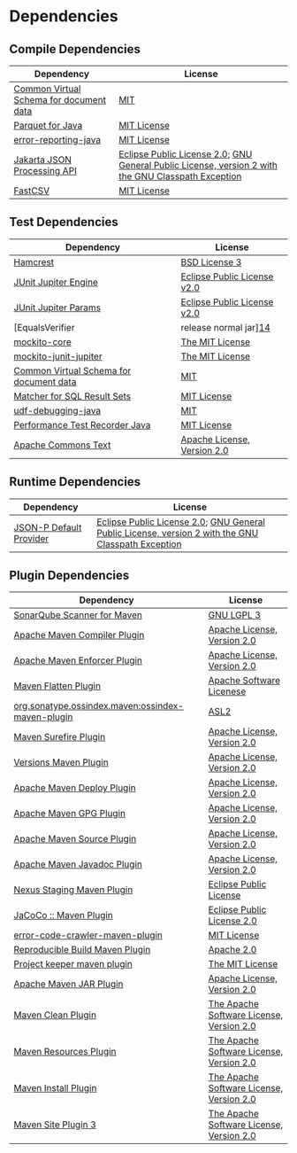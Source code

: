 <!-- @formatter:off -->
# Dependencies

## Compile Dependencies

| Dependency                                   | License                                                                                                      |
| -------------------------------------------- | ------------------------------------------------------------------------------------------------------------ |
| [Common Virtual Schema for document data][0] | [MIT][1]                                                                                                     |
| [Parquet for Java][2]                        | [MIT License][3]                                                                                             |
| [error-reporting-java][4]                    | [MIT License][5]                                                                                             |
| [Jakarta JSON Processing API][6]             | [Eclipse Public License 2.0][7]; [GNU General Public License, version 2 with the GNU Classpath Exception][8] |
| [FastCSV][9]                                 | [MIT License][1]                                                                                             |

## Test Dependencies

| Dependency                                   | License                           |
| -------------------------------------------- | --------------------------------- |
| [Hamcrest][10]                               | [BSD License 3][11]               |
| [JUnit Jupiter Engine][12]                   | [Eclipse Public License v2.0][13] |
| [JUnit Jupiter Params][12]                   | [Eclipse Public License v2.0][13] |
| [EqualsVerifier | release normal jar][14]    | [Apache License, Version 2.0][15] |
| [mockito-core][16]                           | [The MIT License][17]             |
| [mockito-junit-jupiter][16]                  | [The MIT License][17]             |
| [Common Virtual Schema for document data][0] | [MIT][1]                          |
| [Matcher for SQL Result Sets][18]            | [MIT License][19]                 |
| [udf-debugging-java][20]                     | [MIT][1]                          |
| [Performance Test Recorder Java][21]         | [MIT License][22]                 |
| [Apache Commons Text][23]                    | [Apache License, Version 2.0][15] |

## Runtime Dependencies

| Dependency                   | License                                                                                                      |
| ---------------------------- | ------------------------------------------------------------------------------------------------------------ |
| [JSON-P Default Provider][6] | [Eclipse Public License 2.0][7]; [GNU General Public License, version 2 with the GNU Classpath Exception][8] |

## Plugin Dependencies

| Dependency                                              | License                                        |
| ------------------------------------------------------- | ---------------------------------------------- |
| [SonarQube Scanner for Maven][24]                       | [GNU LGPL 3][25]                               |
| [Apache Maven Compiler Plugin][26]                      | [Apache License, Version 2.0][15]              |
| [Apache Maven Enforcer Plugin][27]                      | [Apache License, Version 2.0][15]              |
| [Maven Flatten Plugin][28]                              | [Apache Software Licenese][29]                 |
| [org.sonatype.ossindex.maven:ossindex-maven-plugin][30] | [ASL2][29]                                     |
| [Maven Surefire Plugin][31]                             | [Apache License, Version 2.0][15]              |
| [Versions Maven Plugin][32]                             | [Apache License, Version 2.0][15]              |
| [Apache Maven Deploy Plugin][33]                        | [Apache License, Version 2.0][15]              |
| [Apache Maven GPG Plugin][34]                           | [Apache License, Version 2.0][15]              |
| [Apache Maven Source Plugin][35]                        | [Apache License, Version 2.0][15]              |
| [Apache Maven Javadoc Plugin][36]                       | [Apache License, Version 2.0][15]              |
| [Nexus Staging Maven Plugin][37]                        | [Eclipse Public License][38]                   |
| [JaCoCo :: Maven Plugin][39]                            | [Eclipse Public License 2.0][40]               |
| [error-code-crawler-maven-plugin][41]                   | [MIT License][42]                              |
| [Reproducible Build Maven Plugin][43]                   | [Apache 2.0][29]                               |
| [Project keeper maven plugin][44]                       | [The MIT License][45]                          |
| [Apache Maven JAR Plugin][46]                           | [Apache License, Version 2.0][15]              |
| [Maven Clean Plugin][47]                                | [The Apache Software License, Version 2.0][29] |
| [Maven Resources Plugin][48]                            | [The Apache Software License, Version 2.0][29] |
| [Maven Install Plugin][49]                              | [The Apache Software License, Version 2.0][29] |
| [Maven Site Plugin 3][50]                               | [The Apache Software License, Version 2.0][29] |

[0]: https://github.com/exasol/virtual-schema-common-document/
[1]: https://opensource.org/licenses/MIT
[2]: https://github.com/exasol/parquet-io-java/
[3]: https://github.com/exasol/parquet-io-java/blob/main/LICENSE
[4]: https://github.com/exasol/error-reporting-java/
[5]: https://github.com/exasol/error-reporting-java/blob/main/LICENSE
[6]: https://github.com/eclipse-ee4j/jsonp
[7]: https://projects.eclipse.org/license/epl-2.0
[8]: https://projects.eclipse.org/license/secondary-gpl-2.0-cp
[9]: https://github.com/osiegmar/FastCSV
[10]: http://hamcrest.org/JavaHamcrest/
[11]: http://opensource.org/licenses/BSD-3-Clause
[12]: https://junit.org/junit5/
[13]: https://www.eclipse.org/legal/epl-v20.html
[14]: https://www.jqno.nl/equalsverifier
[15]: https://www.apache.org/licenses/LICENSE-2.0.txt
[16]: https://github.com/mockito/mockito
[17]: https://github.com/mockito/mockito/blob/main/LICENSE
[18]: https://github.com/exasol/hamcrest-resultset-matcher/
[19]: https://github.com/exasol/hamcrest-resultset-matcher/blob/main/LICENSE
[20]: https://github.com/exasol/udf-debugging-java/
[21]: https://github.com/exasol/performance-test-recorder-java/
[22]: https://github.com/exasol/performance-test-recorder-java/blob/main/LICENSE
[23]: https://commons.apache.org/proper/commons-text
[24]: http://sonarsource.github.io/sonar-scanner-maven/
[25]: http://www.gnu.org/licenses/lgpl.txt
[26]: https://maven.apache.org/plugins/maven-compiler-plugin/
[27]: https://maven.apache.org/enforcer/maven-enforcer-plugin/
[28]: https://www.mojohaus.org/flatten-maven-plugin/
[29]: http://www.apache.org/licenses/LICENSE-2.0.txt
[30]: https://sonatype.github.io/ossindex-maven/maven-plugin/
[31]: https://maven.apache.org/surefire/maven-surefire-plugin/
[32]: http://www.mojohaus.org/versions-maven-plugin/
[33]: https://maven.apache.org/plugins/maven-deploy-plugin/
[34]: https://maven.apache.org/plugins/maven-gpg-plugin/
[35]: https://maven.apache.org/plugins/maven-source-plugin/
[36]: https://maven.apache.org/plugins/maven-javadoc-plugin/
[37]: http://www.sonatype.com/public-parent/nexus-maven-plugins/nexus-staging/nexus-staging-maven-plugin/
[38]: http://www.eclipse.org/legal/epl-v10.html
[39]: https://www.jacoco.org/jacoco/trunk/doc/maven.html
[40]: https://www.eclipse.org/legal/epl-2.0/
[41]: https://github.com/exasol/error-code-crawler-maven-plugin/
[42]: https://github.com/exasol/error-code-crawler-maven-plugin/blob/main/LICENSE
[43]: http://zlika.github.io/reproducible-build-maven-plugin
[44]: https://github.com/exasol/project-keeper/
[45]: https://github.com/exasol/project-keeper/blob/main/LICENSE
[46]: https://maven.apache.org/plugins/maven-jar-plugin/
[47]: http://maven.apache.org/plugins/maven-clean-plugin/
[48]: http://maven.apache.org/plugins/maven-resources-plugin/
[49]: http://maven.apache.org/plugins/maven-install-plugin/
[50]: http://maven.apache.org/plugins/maven-site-plugin/
